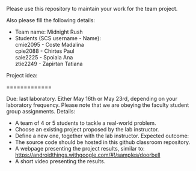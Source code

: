 Please use this repository to maintain your work for the team project.

Also please fill the following details:

- Team name: Midnight Rush
- Students (SCS username - Name):   
	cmie2095 - Coste Madalina  
	cpie2088 - Chirtes Paul  
	saie2225 - Spoiala Ana  
	ztie2249 - Zapirtan Tatiana  

Project idea: 

=============

Due: last laboratory.
	Either May 16th or May 23rd, depending on your laboratory frequency.
	Please note that we are obeying the faculty student group assignments.
Details:
- A team of 4 or 5 students to tackle a real-world problem.
- Choose an existing project proposed by the lab instructor.
- Define a new one, together with the lab instructor.
Expected outcome:
- The source code should be hosted in this github classroom repository.
- A webpage presenting the project results, similar to:
	https://androidthings.withgoogle.com/#!/samples/doorbell
- A short video presenting the results.


